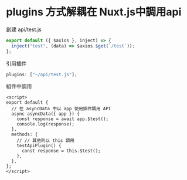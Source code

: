 # plugins 方式解耦在 Nuxt.js中調用api

創建 api/test.js

```js
export default ({ $axios }, inject) => {
  inject("test", (data) => $axios.$get(`/test`));
};
```

引用插件

```js
plugins: ["~/api/test.js"];
```

組件中調用

```vue
<script>
export default {
  // 在 asyncData 中以 app 使用插件調用 API
  async asyncData({ app }) {
    const response = await app.$test();
    console.log(response);
  },
  methods: {
    // // 其他則以 this 調用
    testApiPlugin() {
      const response = this.$test();
    },
  },
};
</script>
```
